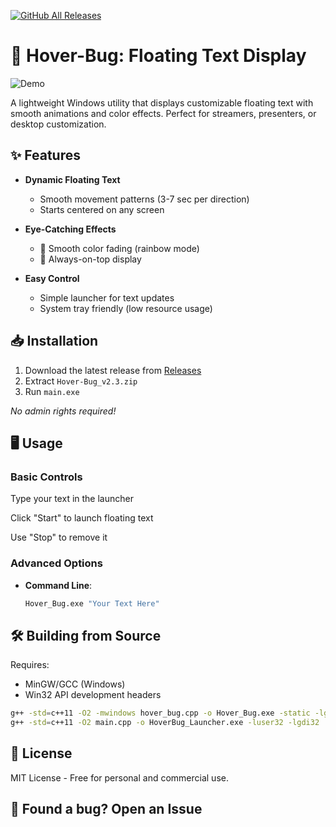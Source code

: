 [![GitHub All Releases](https://img.shields.io/github/downloads/saahen-sriyan-mishra/Hover-Bug/total?label=Total%20Downloads)](https://github.com/saahen-sriyan-mishra/Hover-Bug/releases)


# 🚀 Hover-Bug: Floating Text Display

![Demo](https://media0.giphy.com/media/v1.Y2lkPTc5MGI3NjExdzZqNHhlN2Mwb3JmMDBvNm5kYjVkNTNmYnhxczRsMnBodGh1ejhhOCZlcD12MV9pbnRlcm5hbF9naWZfYnlfaWQmY3Q9Zw/R3GmjDoxCOIzg4k2fX/giphy.gif)

A lightweight Windows utility that displays customizable floating text with smooth animations and color effects. Perfect for streamers, presenters, or desktop customization.

## ✨ Features

- **Dynamic Floating Text**  
  - Smooth movement patterns (3-7 sec per direction)  
  - Starts centered on any screen  

- **Eye-Catching Effects**  
  - 🌈 Smooth color fading (rainbow mode)  
  - 🎯 Always-on-top display  

- **Easy Control**  
  - Simple launcher for text updates  
  - System tray friendly (low resource usage)  

## 📥 Installation

1. Download the latest release from [Releases](https://github.com/saahen-sriyan-mishra/Hover-Bug/releases)
2. Extract `Hover-Bug_v2.3.zip`
3. Run `main.exe`

*No admin rights required!*

## 🖥️ Usage

### Basic Controls

Type your text in the launcher

Click "Start" to launch floating text

Use "Stop" to remove it


### Advanced Options
- **Command Line**:  
  ```bash
  Hover_Bug.exe "Your Text Here"
  ```

## 🛠️ Building from Source

Requires:

- MinGW/GCC (Windows)
- Win32 API development headers
```bash
g++ -std=c++11 -O2 -mwindows hover_bug.cpp -o Hover_Bug.exe -static -lgdi32 -lwinmm
g++ -std=c++11 -O2 main.cpp -o HoverBug_Launcher.exe -luser32 -lgdi32
```

## 📜 License
MIT License - Free for personal and commercial use.


## 🐞 Found a bug? Open an Issue

  

